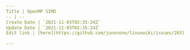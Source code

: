 ```yaml
---
Title | OpenMP SIMD
-- | --
Create Date | `2021-11-03T02:35:24Z`
Update Date | `2021-11-03T02:35:24Z`
Edit link | [here](https://github.com/junxnone/linuxwiki/issues/203)

---
```


